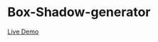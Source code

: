 # Box-Shadow-generator

<a href='https://arman-sahakyan.github.io/Box-Shadow-generator/'>Live Demo</a>